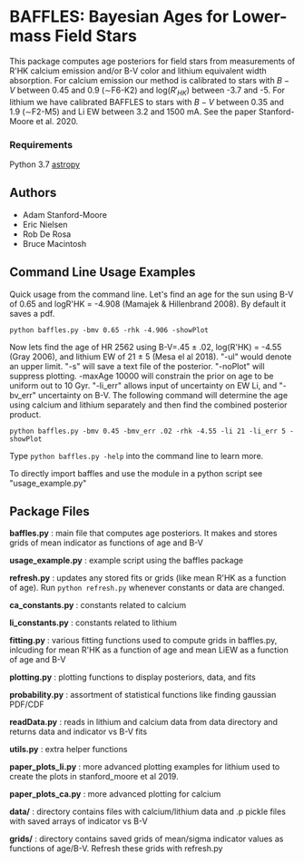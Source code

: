 
# BAFFLES: Bayesian Ages for Lower-mass Field Stars

This package computes age posteriors for field stars from measurements of R'HK calcium emission and/or B-V color and lithium equivalent width absorption.  For calcium emission our method is calibrated to stars with $B-V$ between 0.45 and 0.9 ($\sim$F6-K2) and 
log($R'_{HK}$) between -3.7 and -5.  For lithium we have calibrated BAFFLES to stars with $B-V$ between 0.35 and 1.9 ($\sim$F2-M5) and Li EW between 3.2 and 1500 mA.  See the paper Stanford-Moore et al. 2020.      

### Requirements

Python 3.7
[astropy](https://docs.astropy.org/en/stable/install.html#installing-astropy)

## Authors

* Adam Stanford-Moore
* Eric Nielsen
* Rob De Rosa
* Bruce Macintosh

## Command Line Usage Examples

Quick usage from the command line. Let's find an age for the sun using B-V of 0.65 and logR'HK = -4.908 (Mamajek & Hillenbrand 2008). By default it saves a pdf.
 
```python baffles.py -bmv 0.65 -rhk -4.906 -showPlot```

Now lets find the age of HR 2562 using B-V=.45 ± .02, log(R'HK) = -4.55 (Gray 2006), and lithium EW of 21 ± 5 (Mesa el al 2018). "-ul" would denote an upper limit.  "-s" will save a text file of the posterior. "-noPlot" will suppress plotting. -maxAge 10000 will constrain the prior on age to be uniform out to 10 Gyr. "-li_err" allows input of uncertainty
on EW Li, and "-bv_err" uncertainty on B-V. The following command will determine the age using calcium and lithium separately and then find the combined posterior product.    

```python baffles.py -bmv 0.45 -bmv_err .02 -rhk -4.55 -li 21 -li_err 5 -showPlot```

Type `python baffles.py -help` into the command line to learn more.

To directly import baffles and use the module in a python script see "usage_example.py"


## Package Files

**baffles.py** : main file that computes age posteriors.  It makes and stores grids of mean indicator as functions of age and B-V

**usage_example.py**  : example script using the baffles package

**refresh.py** : updates any stored fits or grids (like mean R'HK as a function of age).  Run `python refresh.py` whenever constants or data are changed.

**ca_constants.py**  : constants related to calcium

**li_constants.py**  : constants related to lithium

**fitting.py** : various fitting functions used to compute grids in baffles.py, inlcuding for mean R'HK as a function of age and mean LiEW as a function of age and B-V

**plotting.py** : plotting functions to display posteriors, data, and fits

**probability.py** : assortment of statistical functions like finding gaussian PDF/CDF

**readData.py** : reads in lithium and calcium data from data directory and returns data and indicator vs B-V fits

**utils.py** : extra helper functions

**paper_plots_li.py**  : more advanced plotting examples for lithium used to create the plots in stanford_moore et al 2019.

**paper_plots_ca.py** : more advanced plotting for calcium 

**data/** : directory contains files with calcium/lithium data and .p pickle files with saved arrays of indicator vs B-V

**grids/** : directory contains saved grids of mean/sigma indicator values as functions of age/B-V. Refresh these grids with refresh.py







